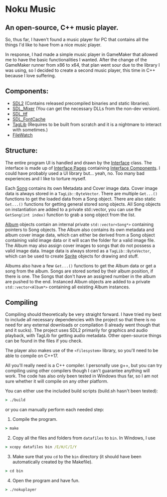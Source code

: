 # Noku Music
## An open-source, C++ music player.

So, thus far, I haven't found a music player for PC that contains all the things I'd like to have from a nice music player.

In response, I had made a simple music player in GameMaker that allowed me to have the basic functionalities I wanted. After the change of the GameMaker runner from x86 to x64, that plan went sour due to the library I was using, so I decided to create a second music player, this time in C++ because I love suffering.

## Components:
- [SDL2](https://github.com/libsdl-org/SDL) (Contains released precompiled binaries and static libraries).
- [SDL_Mixer](https://github.com/libsdl-org/SDL_mixer) (You can get the necessary DLLs from the non-dev version).
- [SDL_ttf](https://github.com/libsdl-org/SDL_ttf)
- [SDL_FontCache](https://github.com/grimfang4/SDL_FontCache)
- [TagLib](https://taglib.org) (Requires to be built from scratch and it is a nightmare to interact with sometimes.)
- [FileWatch](https://github.com/ThomasMonkman/filewatch/tree/master)

## Structure:
The entire program UI is handled and drawn by the [Interface](src/Interface.cpp) class. The interface is made up of [Interface Pages](src/Pages/InterfacePages.cpp) containing [Interface Components](src/Components/InterfaceComponents.cpp).
I could have probably used a UI library but... yeah, no. Too many bad experiences and I like to torture myself.

Each [Song](src/Song.cpp) contains its own Metadata and Cover image data. Cover image data is always stored in a ``TagLib::ByteVector``. There are multiple ``Get...()`` functions to get the loaded data from a Song object. There are also static ``Get...()`` functions for getting general stored song objects. All Song objects on instantiation are added to a private std::vector, you can use the ``GetSong(int index)`` function to grab a song object from the list.

[Album](src/Album.cpp) objects contain an internal private ``std::vector<Song*>`` containing pointers to Song objects. The Album also contains its own metadata and album cover image data, which can either be derived from a Song object containing valid image data or it will scan the folder for a valid image file. The Album may also assign cover images to songs that do not possess a valid image data. Image data is always stored as a ``TagLib::ByteVector``, which can be used to create [Sprite](src/Utilities/Sprite.cpp) objects for drawing and stuff. 

Albums also have a few ``Get...()`` functions to get the Album data or get a song from the album. Songs are stored sorted by their album position, if there is one. The Songs that don't have an assigned number in the album are pushed to the end. Instanced Album objects are added to a private ``std::vector<Album*>`` containing all existing Album instances.

## Compiling
Compiling should theoretically be very straight forward. I have tried my best to include all necessary dependencies with the project so that there is no need for any external downloads or compilation (I already went though that and it sucks).
The project uses SDL2 primarily for graphics and audio playback, with TagLib for getting audio metadata. Other open-source things can be found in the files if you check.

The player also makes use of the ``<filesystem>`` library, so you'll need to be able to compile on C++17.

All you'll really need is a C++ compiler. I personally use g++, but you can try compiling using other compilers though I can't guarantee anything will work. The code has also only been tested in Windows thus far, so I am not sure whether it will compile on any other platform.

You can either use the included build scripts (build.sh hasn't been tested):
```bat
> ./build
```
or you can manually perform each needed step:
1. Compile the program.
```bat
> make
```
2. Copy all the files and folders from `datafiles` to `bin`. In Windows, I use
```bat
> xcopy datafiles bin /E/H/C/I/Y
```
3. Make sure that you ``cd`` to the ``bin`` directory (it should have been automatically created by the Makefile).
```bat
> cd bin
```
4. Open the program and have fun.
```bat
> ./nokuplayer
```
